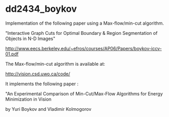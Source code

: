 # dd2434_boykov

Implementation of the following paper using a Max-flow/min-cut algorithm.

"Interactive Graph Cuts for Optimal Boundary & Region Segmentation of Objects in N-D Images"

http://www.eecs.berkeley.edu/~efros/courses/AP06/Papers/boykov-iccv-01.pdf





The Max-flow/min-cut algorithm is available at:

http://vision.csd.uwo.ca/code/

It implements the following paper : 

"An Experimental Comparison of Min-Cut/Max-Flow Algorithms for Energy Minimization in Vision

by Yuri Boykov and Vladimir Kolmogorov
